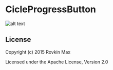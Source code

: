 # CicleProgressButton
![alt text](https://api.monosnap.com/rpc/file/download?id=VLdtYwYsBaMUEWpv0O5S4ugqZfIwl9)

License
-----
Copyright (c) 2015 Rovkin Max

Licensed under the Apache License, Version 2.0
